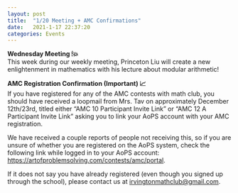 ```yaml
---
layout: post
title:  "1/20 Meeting + AMC Confirmations"
date:   2021-1-17 22:37:20
categories: Events
---
```

**Wednesday Meeting 🕯💥**  
This week during our weekly meeting, Princeton Liu will create a new enlightenment in mathematics with his lecture about modular arithmetic! 

**AMC Registration Confirmation (Important) 📈**  
If you have registered for any of the AMC contests with math club, you should have received a loopmail from Mrs. Tav on approximately December 12th/23rd, titled either “AMC 10 Participant Invite Link” or “AMC 12 A Participant Invite Link” asking you to link your AoPS account with your AMC registration.
  
We have received a couple reports of people not receiving this, so if you are unsure of whether you are registered on the AoPS system, check the following link while logged in to your AoPS account: https://artofproblemsolving.com/contests/amc/portal.
  
If it does not say you have already registered (even though you signed up through the school), please contact us at irvingtonmathclub@gmail.com. 
